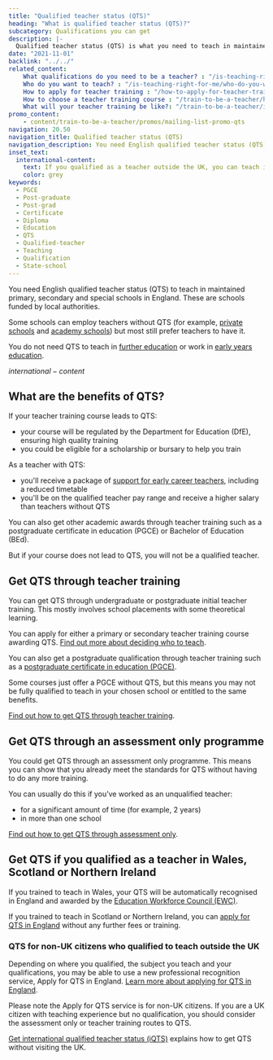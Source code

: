 ```yaml
---
title: "Qualified teacher status (QTS)"
heading: "What is qualified teacher status (QTS)?"
subcategory: Qualifications you can get
description: |-
  Qualified teacher status (QTS) is what you need to teach in maintained primary, secondary and special schools in England. Find out how to get QTS.
date: "2021-11-01"
backlink: "../../"
related_content:
    What qualifications do you need to be a teacher? : "/is-teaching-right-for-me/qualifications-you-need-to-teach"
    Who do you want to teach? : "/is-teaching-right-for-me/who-do-you-want-to-teach"
    How to apply for teacher training : "/how-to-apply-for-teacher-training"
    How to choose a teacher training course : "/train-to-be-a-teacher/how-to-choose-your-teacher-training-course"
    What will your teacher training be like?: "/train-to-be-a-teacher/initial-teacher-training"
promo_content:
    - content/train-to-be-a-teacher/promos/mailing-list-promo-qts
navigation: 20.50
navigation_title: Qualified teacher status (QTS)
navigation_description: You need English qualified teacher status (QTS) to teach in maintained schools in England. Find out how to get QTS through teacher training.
inset_text:
  international-content:
    text: If you qualified as a teacher outside the UK, you can teach in England for up to 4 years without QTS. However, having QTS may improve your chances of getting a teaching job in England.
    color: grey
keywords:
  - PGCE
  - Post-graduate
  - Post-grad
  - Certificate
  - Diploma
  - Education
  - QTS
  - Qualified-teacher
  - Teaching
  - Qualification
  - State-school
---
```


You need English qualified teacher status (QTS) to teach in maintained primary, secondary and special schools in England. These are schools funded by local authorities.

Some schools can employ teachers without QTS (for example, [private schools](https://www.gov.uk/types-of-school/private-schools) and [academy schools](https://www.gov.uk/types-of-school/academies)) but most still prefer teachers to have it.

You do not need QTS to teach in [further education](/is-teaching-right-for-me/become-a-further-education-teacher) or work in [early years education](/is-teaching-right-for-me/become-an-early-years-teacher).

$international-content$

## What are the benefits of QTS? 

If your teacher training course leads to QTS: 

* your course will be regulated by the Department for Education (DfE), ensuring high quality training 
* you could be eligible for a scholarship or bursary to help you train

As a teacher with QTS: 

* you'll receive a package of [support for early career teachers](/support-for-early-career-teachers), including a reduced timetable 
* you'll be on the qualified teacher pay range and receive a higher salary than teachers without QTS

You can also get other academic awards through teacher training such as a postgraduate certificate in education (PGCE) or Bachelor of Education (BEd).

But if your course does not lead to QTS, you will not be a qualified teacher.

## Get QTS through teacher training

You can get QTS through undergraduate or postgraduate initial teacher training. This mostly involves school placements with some theoretical learning.

You can apply for either a primary or secondary teacher training course awarding QTS. [Find out more about deciding who to teach](/is-teaching-right-for-me/who-do-you-want-to-teach).

You can also get a postgraduate qualification through teacher training such as a [postgraduate certificate in education (PGCE)](/train-to-be-a-teacher/what-is-a-pgce). 

Some courses just offer a PGCE without QTS, but this means you may not be fully qualified to teach in your chosen school or entitled to the same benefits.

[Find out how to get QTS through teacher training](/train-to-be-a-teacher).

## Get QTS through an assessment only programme

You could get QTS through an assessment only programme. This means you can show that you already meet the standards for QTS without having to do any more training.

You can usually do this if you’ve worked as an unqualified teacher:

* for a significant amount of time (for example, 2 years)
* in more than one school

[Find out how to get QTS through assessment only](/train-to-be-a-teacher/assessment-only-route-to-qts ).

## Get QTS if you qualified as a teacher in Wales, Scotland or Northern Ireland

If you trained to teach in Wales, your QTS will be automatically recognised in England and awarded by the [Education Workforce Council (EWC)](https://www.ewc.wales/site/index.php/en/).

If you trained to teach in Scotland or Northern Ireland, you can [apply for QTS in England](https://apply-for-qts-in-england.education.gov.uk/eligibility/start) without any further fees or training.

### QTS for non-UK citizens who qualified to teach outside the UK

Depending on where you qualified, the subject you teach and your qualifications, you may be able to use a new professional recognition service, Apply for QTS in England. [Learn more about applying for QTS in England](/non-uk-teachers/teach-in-england-if-you-trained-overseas#english-qualified-teacher-status-qts).

Please note the Apply for QTS service is for non-UK citizens. If you are a UK citizen with teaching experience but no qualification, you should consider the assessment only or teacher training routes to QTS. 

[Get international qualified teacher status (iQTS)](/international-qualified-teacher-status) explains how to get QTS without visiting the UK. 